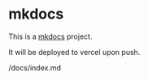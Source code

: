 # mkdocs

This is a [mkdocs](http://www.mkdocs.org/) project.

It will be deployed to vercel upon push.

/docs/index.md


